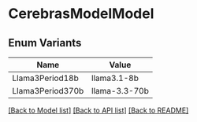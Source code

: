 # CerebrasModelModel

## Enum Variants

| Name | Value |
|---- | -----|
| Llama3Period18b | llama3.1-8b |
| Llama3Period370b | llama-3.3-70b |


[[Back to Model list]](../README.md#documentation-for-models) [[Back to API list]](../README.md#documentation-for-api-endpoints) [[Back to README]](../README.md)


